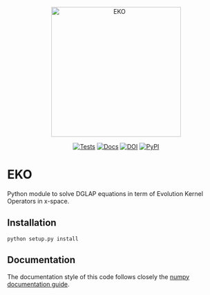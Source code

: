 <p align="center">
  <a href="https://n3pdf.github.io/eko/"><img alt="EKO" src="https://raw.githubusercontent.com/N3PDF/eko/master/doc/source/img/Logo.svg" width=300></a>
</p>
<p align="center">
  <a href="https://github.com/N3PDF/eko/actions?query=workflow%3A%22eko%22"><img alt="Tests" src="https://github.com/N3PDF/eko/workflows/eko/badge.svg" /></a> <a href="https://n3pdf.github.io/eko/"><img alt="Docs" src="https://github.com/N3PDF/eko/workflows/docs/badge.svg"></a> <a href="https://doi.org/10.5281/zenodo.3874238"><img src="https://zenodo.org/badge/DOI/10.5281/zenodo.3874238.svg" alt="DOI"/></a>
  <a href="https://img.shields.io/pypi/v/eko"><img alt="PyPI" src="https://img.shields.io/pypi/v/eko"/></a>
</p>

# EKO
Python module to solve DGLAP equations in term of Evolution Kernel Operators in x-space.

## Installation
```
python setup.py install
```

## Documentation
The documentation style of this code follows closely the [numpy documentation guide](https://numpydoc.readthedocs.io/en/latest/format.html).
